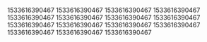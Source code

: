1533616390467
1533616390467
1533616390467
1533616390467
1533616390467
1533616390467
1533616390467
1533616390467
1533616390467
1533616390467
1533616390467
1533616390467
1533616390467
1533616390467
1533616390467
